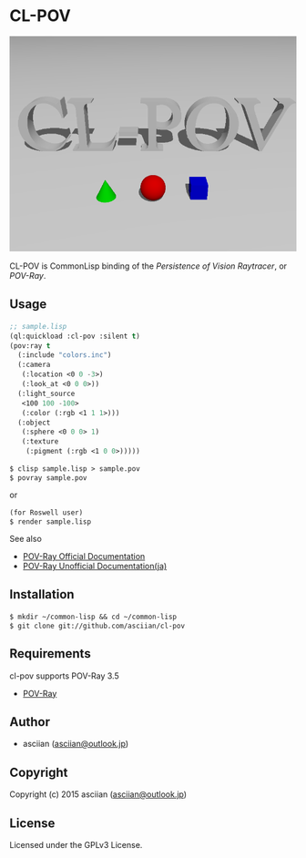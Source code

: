 # CL-POV
![logo](examples/logo.png)

CL-POV is CommonLisp binding of the *Persistence of Vision Raytracer*, or *POV-Ray*.

## Usage

```lisp
;; sample.lisp
(ql:quickload :cl-pov :silent t)
(pov:ray t
  (:include "colors.inc")
  (:camera
   (:location <0 0 -3>)
   (:look_at <0 0 0>))
  (:light_source
   <100 100 -100>
   (:color (:rgb <1 1 1>)))
  (:object
   (:sphere <0 0 0> 1)
   (:texture
    (:pigment (:rgb <1 0 0>)))))
```
	
```shellscript
$ clisp sample.lisp > sample.pov
$ povray sample.pov
```

or

```shellscript
(for Roswell user)
$ render sample.lisp
```

See also
* [POV-Ray Official Documentation](http://www.povray.org/documentation/)
* [POV-Ray Unofficial Documentation(ja)](http://www.arch.oita-u.ac.jp/povjp/)

## Installation

```shellscript
$ mkdir ~/common-lisp && cd ~/common-lisp
$ git clone git://github.com/asciian/cl-pov
```

## Requirements

cl-pov supports POV-Ray 3.5
* [POV-Ray](http://www.povray.org)

## Author

* asciian (asciian@outlook.jp)

## Copyright

Copyright (c) 2015 asciian (asciian@outlook.jp)

## License

Licensed under the GPLv3 License.
